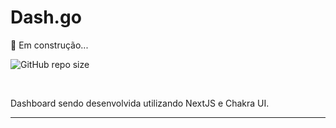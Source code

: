 # Dash.go

 🚀 Em construção... 

![GitHub repo size](https://img.shields.io/github/repo-size/DaniloCalegaro/dashgo-next-chakra-ui)

</br>

Dashboard sendo desenvolvida utilizando NextJS e Chakra UI.

---